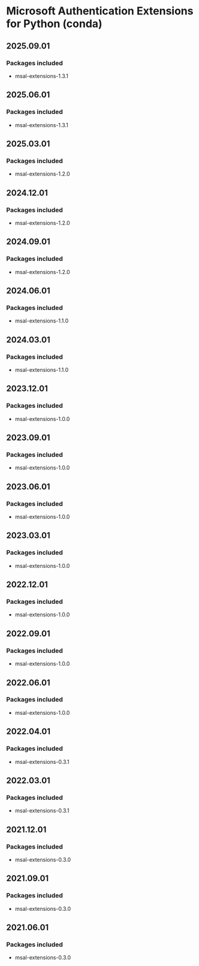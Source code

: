 # Microsoft Authentication Extensions for Python (conda)

## 2025.09.01

### Packages included

- msal-extensions-1.3.1

## 2025.06.01

### Packages included

- msal-extensions-1.3.1

## 2025.03.01

### Packages included

- msal-extensions-1.2.0

## 2024.12.01

### Packages included

- msal-extensions-1.2.0

## 2024.09.01

### Packages included

- msal-extensions-1.2.0

## 2024.06.01

### Packages included

- msal-extensions-1.1.0

## 2024.03.01

### Packages included

- msal-extensions-1.1.0

## 2023.12.01

### Packages included

- msal-extensions-1.0.0

## 2023.09.01

### Packages included

- msal-extensions-1.0.0

## 2023.06.01

### Packages included

- msal-extensions-1.0.0

## 2023.03.01

### Packages included

- msal-extensions-1.0.0

## 2022.12.01

### Packages included

- msal-extensions-1.0.0

## 2022.09.01

### Packages included

- msal-extensions-1.0.0

## 2022.06.01

### Packages included

- msal-extensions-1.0.0

## 2022.04.01

### Packages included

- msal-extensions-0.3.1

## 2022.03.01

### Packages included

- msal-extensions-0.3.1

## 2021.12.01

### Packages included

- msal-extensions-0.3.0

## 2021.09.01

### Packages included

- msal-extensions-0.3.0

## 2021.06.01

### Packages included

- msal-extensions-0.3.0

